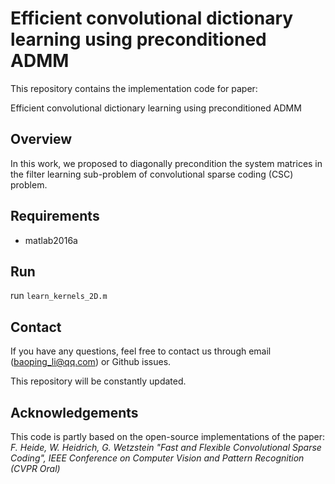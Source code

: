# Efficient convolutional dictionary learning using preconditioned ADMM

This repository contains the implementation code for paper:

Efficient convolutional dictionary learning using preconditioned ADMM

## Overview

In this work, we proposed to diagonally precondition the system matrices in the filter learning sub-problem of convolutional sparse coding (CSC) problem. 

## Requirements

- matlab2016a

## Run

run `learn_kernels_2D.m`

## Contact

If you have any questions, feel free to contact us through email (baoping_li@qq.com) or Github issues.

This repository will be constantly updated.

## Acknowledgements

This code is partly based on the open-source implementations of the paper: *F. Heide, W. Heidrich, G. Wetzstein "Fast and Flexible Convolutional Sparse Coding", IEEE Conference on Computer Vision and Pattern Recognition (CVPR Oral)*


